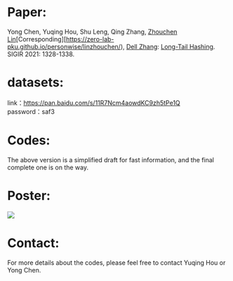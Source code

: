 # Paper:
Yong Chen, Yuqing Hou, Shu Leng, Qing Zhang, [Zhouchen Lin](https://zhouchenlin.github.io/)[Corresponding][https://zero-lab-pku.github.io/personwise/linzhouchen/), [Dell Zhang](https://www.dcs.bbk.ac.uk/~dell/): [<u>Long-Tail Hashing</u>](https://dl.acm.org/doi/abs/10.1145/3404835.3462888). SIGIR 2021: 1328-1338.

# datasets:
link：https://pan.baidu.com/s/11R7Ncm4aowdKC9zh5tPe1Q \
password：saf3

# Codes:
The above version is a simplified draft for fast information, and the final complete one is on the way.

# Poster:
![](poster/poster-LTH-SIGIR2021_36x24.png)

# Contact:
For more details about the codes, please feel free to contact Yuqing Hou or Yong Chen.
